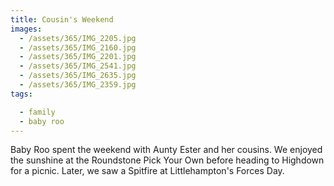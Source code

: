 ```yaml
---
title: Cousin's Weekend
images:
  - /assets/365/IMG_2205.jpg
  - /assets/365/IMG_2160.jpg
  - /assets/365/IMG_2201.jpg
  - /assets/365/IMG_2541.jpg
  - /assets/365/IMG_2635.jpg
  - /assets/365/IMG_2359.jpg
tags:

  - family
  - baby roo
---
```

Baby Roo spent the weekend with Aunty Ester and her cousins. We enjoyed the sunshine at the Roundstone Pick Your Own before heading to Highdown for a picnic. Later, we saw a Spitfire at Littlehampton's Forces Day.